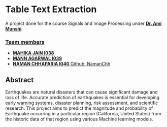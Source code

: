# Table Text Extraction

A project done for the course Signals and Image Processing under <b><a href="https://github.com/AmiMunshi">Dr. Ami Munshi</b> 
<h3>Team members</h3>
<ul>
<li><b>MAHIKA JAIN I038</b></li>
<li><b>MANN AGARWAL I039</b></li>
<li><b>NAMAN CHHAPARIA I040</b> Github: <a href="https://github.com/NamanChh">NamanChh</a></li>

</ul>
<h2>Abstract</h2>
Earthquakes are natural disasters that can cause significant damage and loss of life. Accurate prediction of earthquakes is essential for developing early warning systems, disaster planning, risk assessment, and scientific research.
This project aims to predict the magnitude and probability of Earthquake occurring in a particular region (California, United States) from the historic data of that region using various Machine learning models.

